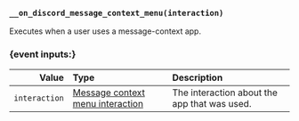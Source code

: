 ### `__on_discord_message_context_menu(interaction)`

Executes when a user uses a message-context app.


### {event inputs:}

|         Value | Type                                                                             | Description                                  |
|--------------:|:---------------------------------------------------------------------------------|:---------------------------------------------|
| `interaction` | [Message context menu interaction](/values/interactions/message-context-menu.md) | The interaction about the app that was used. |

